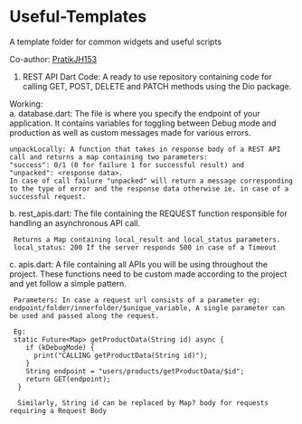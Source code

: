 # Useful-Templates
A template folder for common widgets and useful scripts

Co-author: <a href="https://github.com/PratikJH153">PratikJH153</a>

1. REST API Dart Code: A ready to use repository containing code for calling GET, POST, DELETE and PATCH methods using the Dio package.

Working:<br>
a. database.dart: The file is where you specify the endpoint of your application. It contains variables for toggling between Debug mode and production as well as custom messages     made for various errors.
     
    unpackLocally: A function that takes in response body of a REST API call and returns a map containing two parameters: 
    "success": 0/1 (0 for failure 1 for successful result) and 
    "unpacked": <response data>. 
    In case of call failure "unpacked" will return a message corresponding to the type of error and the response data otherwise ie. in case of a successful request.
  
  b. rest_apis.dart: The file containing the REQUEST function responsible for handling an asynchronous API call.
  
     Returns a Map containing local_result and local_status parameters.
     local_status: 200 If the server responds 500 in case of a Timeout
     
  c. apis.dart: A file containing all APIs you will be using throughout the project. These functions need to be custom made according to the project and yet follow a simple          pattern.
  
     Parameters: In case a request url consists of a parameter eg: endpoint/folder/innerfolder/$unique_variable, A single parameter can be used and passed along the request.
     
     Eg: 
     static Future<Map> getProductData(String id) async {
        if (kDebugMode) {
          print("CALLING getProductData(String id)");
        }
        String endpoint = "users/products/getProductData/$id";
        return GET(endpoint);
      }
    
      Similarly, String id can be replaced by Map? body for requests requiring a Request Body
    
    
